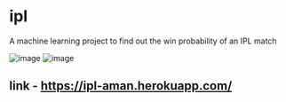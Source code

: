 # ipl

A machine learning project to find out the win probability of an IPL match

![image](https://user-images.githubusercontent.com/57610307/137622113-62adab83-d996-4f49-b55a-85ecca1f7315.png)
![image](https://user-images.githubusercontent.com/57610307/137622228-b2fdd347-cc14-42b4-bb86-a90c58056071.png)

## link - https://ipl-aman.herokuapp.com/
